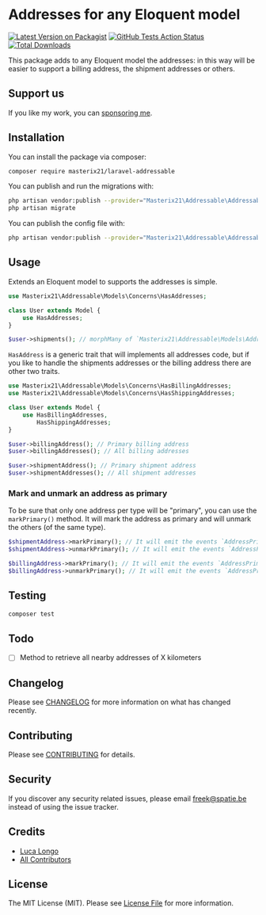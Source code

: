 # Addresses for any Eloquent model

[![Latest Version on Packagist](https://img.shields.io/packagist/v/masterix21/laravel-addressable.svg?style=flat-square)](https://packagist.org/packages/spatie/laravel-addressable)
[![GitHub Tests Action Status](https://img.shields.io/github/workflow/status/masterix21/laravel-addressable/run-tests?label=tests)](https://github.com/spatie/laravel-addressable/actions?query=workflow%3Arun-tests+branch%3Amaster)
[![Total Downloads](https://img.shields.io/packagist/dt/masterix21/laravel-addressable.svg?style=flat-square)](https://packagist.org/packages/spatie/laravel-addressable)

This package adds to any Eloquent model the addresses: in this way will be easier to support a billing address, the shipment addresses or others. 

## Support us

If you like my work, you can [sponsoring me](https://github.com/masterix21).

## Installation

You can install the package via composer:

```bash
composer require masterix21/laravel-addressable
```

You can publish and run the migrations with:

```bash
php artisan vendor:publish --provider="Masterix21\Addressable\AddressableServiceProvider" --tag="migrations"
php artisan migrate
```

You can publish the config file with:
```bash
php artisan vendor:publish --provider="Masterix21\Addressable\AddressableServiceProvider" --tag="config"
```

## Usage

Extends an Eloquent model to supports the addresses is simple.
``` php
use Masterix21\Addressable\Models\Concerns\HasAddresses;

class User extends Model {
    use HasAddresses;
}

$user->shipments(); // morphMany of `Masterix21\Addressable\Models\Address` 
```

`HasAddress` is a generic trait that will implements all addresses code, but if you like to handle the shipments addresses or the billing address there are other two traits.

```php
use Masterix21\Addressable\Models\Concerns\HasBillingAddresses;
use Masterix21\Addressable\Models\Concerns\HasShippingAddresses;

class User extends Model {
    use HasBillingAddresses, 
        HasShippingAddresses;
}

$user->billingAddress(); // Primary billing address
$user->billingAddresses(); // All billing addresses

$user->shipmentAddress(); // Primary shipment address
$user->shipmentAddresses(); // All shipment addresses
```

### Mark and unmark an address as primary
To be sure that only one address per type will be "primary", you can use the `markPrimary()` method. It will mark the address as primary and will unmark the others (of the same type).
```php
$shipmentAddress->markPrimary(); // It will emit the events `AddressPrimaryMarked` and `ShipmentAddressPrimaryMarked`
$shipmentAddress->unmarkPrimary(); // It will emit the events `AddressPrimaryUnmarked` and `ShipmentAddressPrimaryUnmarked`

$billingAddress->markPrimary(); // It will emit the events `AddressPrimaryMarked` and `BillingAddressPrimaryMarked`
$billingAddress->unmarkPrimary(); // It will emit the events `AddressPrimaryUnmarked` and `BillingAddressPrimaryUnmarked`
```

## Testing

``` bash
composer test
```

## Todo
- [ ] Method to retrieve all nearby addresses of X kilometers

## Changelog

Please see [CHANGELOG](CHANGELOG.md) for more information on what has changed recently.

## Contributing

Please see [CONTRIBUTING](CONTRIBUTING.md) for details.

## Security

If you discover any security related issues, please email freek@spatie.be instead of using the issue tracker.

## Credits

- [Luca Longo](https://github.com/masterix21)
- [All Contributors](../../contributors)

## License

The MIT License (MIT). Please see [License File](LICENSE.md) for more information.
